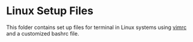 # Linux Setup Files

This folder contains set up files for terminal in Linux systems using [vimrc](https://github.com/amix/vimrc) and a customized bashrc file.
